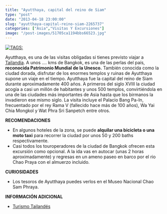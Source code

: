 ```yaml
---
title: "Ayutthaya, capital del reino de Siam"
type: "post"
date: "2013-04-18 23:00:00"
slug: "ayutthaya-capital-reino-siam-2265737"
categories: ["Asia","Visitas Y Excursiones"]
image: "/post-images/51705ca1194bbs66523.jpg"
---
```


 [ ![ TAGS:](/post-images/51705ca1194bbs66523.jpg "Ayutthaya by iamagloworm")](http://www.flickr.com/photos/iamagloworm/409487125/sizes/l/in/photostream/)

 Ayutthaya, es una de las visitas obligadas si tienes previsto viajar a [Tailandia](http://www.missviajes.com/tailandia-ideal-viajar-ninos-2178570). A unos .... kms de Bangkok, es una de las perlas del país, **reconocida Patrimonio Mundial de la Unesco.** También conocida como la ciudad dorada, disfrutar de los enormes templos y ruinas de Ayutthaya supone un viaje en el tiempo. Ayutthaya fue la capital del reino de Siam durante aproximadamente 400 años. A primeros del siglo XVIII la ciudad acogía a casi un millón de habitantes y unos 500 templos, convirtiéndola en una de las ciudades más importantes de Asia hasta que los birmanos la invadieron ese mismo siglo. La visita incluye el Palacio Bang Pa-In, frecuentado por el rey Rama V (fallecido hace más de 100 años), Wa Yai Chia Mongkol y Wat Phra Sri Sanpetch entre otros.

 **RECOMENDACIONES**

- [](/wp-content/uploads/2013/04/51705d454bd03s228874.jpg)En algunos hoteles de la zona, se puede **alquilar una bicicleta o una moto taxi** para recorrer la ciudad por unos 50 y 200 baths respectivamente.
- Casi todos los touroperadores de la ciudad de Bangkok ofrecen esta excursión como opcional. A la ida vas en autocar (unas 2 horas aproximadamente) y regresas en un ameno paseo en barco por el rio Chao Praya con el almuerzo incluido.

 **CURIOSIDADES**

- Los tesoros de Ayutthaya puedes verlos en el Museo Nacional Chao Sam Phraya.

 **INFORMACIÓN ADICIONAL**

- [ Turismo Tailandés](http://www.turismotailandes.com/turismotailandes2009/0_index.html)